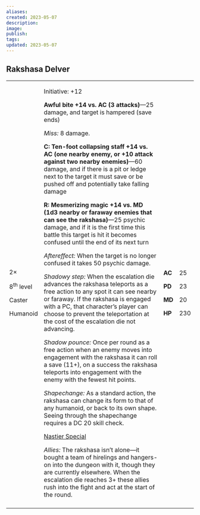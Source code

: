 ```yaml
---
aliases: 
created: 2023-05-07
description: 
image: 
publish: 
tags: 
updated: 2023-05-07
---
```


## Rakshasa Delver

<table>
<colgroup>
<col style="width: 16%" />
<col style="width: 71%" />
<col style="width: 5%" />
<col style="width: 6%" />
</colgroup>
<tbody>
<tr class="odd">
<td><p>2×</p>
<p>8<sup>th</sup> level</p>
<p>Caster</p>
<p>Humanoid</p></td>
<td><p>Initiative: +12</p>
<p><strong>Awful bite +14 vs. AC (3 attacks)</strong>—25 damage, and
target is hampered (save ends)</p>
<p><em>Miss:</em> 8 damage.</p>
<p><strong>C: Ten-foot collapsing staff +14 vs. AC (one nearby enemy, or
+10 attack against two nearby enemies)</strong>—60 damage, and if there
is a pit or ledge next to the target it must save or be pushed off and
potentially take falling damage</p>
<p><strong>R: Mesmerizing magic +14 vs. MD (1d3 nearby or faraway
enemies that can see the rakshasa)</strong>—25 psychic damage, and if it
is the first time this battle this target is hit it becomes confused
until the end of its next turn</p>
<p><em>Aftereffect:</em> When the target is no longer confused it takes
50 psychic damage.</p>
<p><em>Shadowy step:</em> When the escalation die advances the rakshasa
teleports as a free action to any spot it can see nearby or faraway. If
the rakshasa is engaged with a PC, that character’s player can choose to
prevent the teleportation at the cost of the escalation die not
advancing.</p>
<p><em>Shadow pounce:</em> Once per round as a free action when an enemy
moves into engagement with the rakshasa it can roll a save (11+), on a
success the rakshasa teleports into engagement with the enemy with the
fewest hit points.</p>
<p><em>Shapechange:</em> As a standard action, the rakshasa can change
its form to that of any humanoid, or back to its own shape. Seeing
through the shapechange requires a DC 20 skill check.</p>
<p><u>Nastier Special</u></p>
<p><em>Allies:</em> The rakshasa isn’t alone—it bought a team of
hirelings and hangers-on into the dungeon with it, though they are
currently elsewhere. When the escalation die reaches 3+ these allies
rush into the fight and act at the start of the round.</p></td>
<td><p><strong>AC</strong></p>
<p><strong>PD</strong></p>
<p><strong>MD</strong></p>
<p><strong>HP</strong></p></td>
<td><p>25</p>
<p>23</p>
<p>20</p>
<p>230</p></td>
</tr>
<tr class="even">
<td></td>
<td></td>
<td></td>
<td></td>
</tr>
</tbody>
</table>

